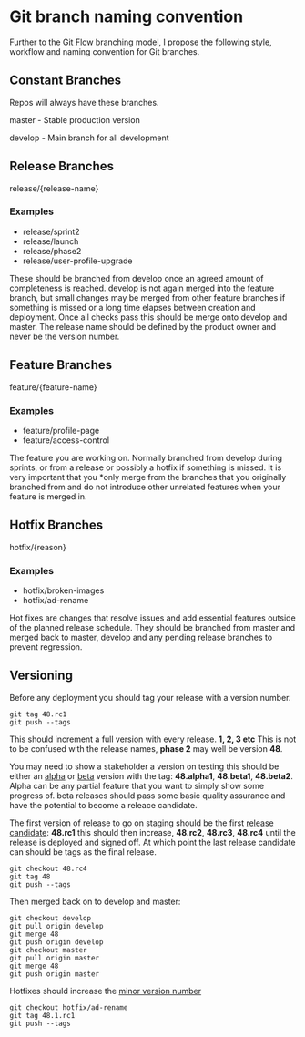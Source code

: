 # Git branch naming convention

Further to the [Git Flow](http://nvie.com/posts/a-successful-git-branching-model/) branching model, I propose the following style, workflow
and naming convention for Git branches.



## Constant Branches

Repos will always have these branches.

master - Stable production version

develop - Main branch for all development

## Release Branches

release/{release-name}

### Examples

* release/sprint2
* release/launch
* release/phase2
* release/user-profile-upgrade

These should be branched from develop once an agreed amount of completeness is
reached. develop is not again merged into the feature branch, but small changes
may be merged from other feature branches if something is missed or a long time
elapses between creation and deployment. Once all checks pass this
should be merge onto develop and master. The release name should be defined by
the product owner and never be the version number.

## Feature Branches

feature/{feature-name}

### Examples

* feature/profile-page
* feature/access-control

The feature you are working on. Normally branched from develop during sprints,
or from a release or possibly a hotfix if something is missed. It is very
important that you *only merge from the branches that you originally branched
from and do not introduce other unrelated features when your feature is merged
in.

## Hotfix Branches

hotfix/{reason}

### Examples
* hotfix/broken-images
* hotfix/ad-rename

Hot fixes are changes that resolve issues and add essential features
outside of the planned release schedule.
They should be branched from master and merged back to master, develop
and any pending release branches to prevent regression.

## Versioning

Before any deployment you should tag your release with a version number.

    git tag 48.rc1
    git push --tags

This should increment a full version with every release. **1, 2, 3 etc** This is
not to be confused with the release names, **phase 2** may well be version **48**.

You may need to show a stakeholder a version on testing this should be either an
[alpha](http://en.wikipedia.org/wiki/Software_release_life_cycle#Alpha) or
[beta](http://en.wikipedia.org/wiki/Software_release_life_cycle#Beta) version
with the tag: **48.alpha1**, **48.beta1**, **48.beta2**. Alpha can be any partial feature
that you want to simply show some progress of. beta releases should pass some
basic quality assurance and have the potential to become a releace candidate.

The first version of release to go on staging should be the first
[release candidate](http://en.wikipedia.org/wiki/Software_release_life_cycle#Release_candidate):
**48.rc1** this should then increase, **48.rc2**, **48.rc3**, **48.rc4** until
the release is deployed and signed off. At which point the last release
candidate can should be tags as the final release.

    git checkout 48.rc4
    git tag 48
    git push --tags

Then merged back on to develop and master:

    git checkout develop
    git pull origin develop
    git merge 48
    git push origin develop
    git checkout master
    git pull origin master
    git merge 48
    git push origin master

Hotfixes should increase the [minor version number](http://en.wikipedia.org/wiki/Software_versioning)

    git checkout hotfix/ad-rename
    git tag 48.1.rc1
    git push --tags
